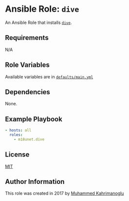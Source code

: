 # Ansible Role: `dive`

An Ansible Role that installs [`dive`](https://github.com/wagoodman/dive).

## Requirements

N/A

## Role Variables

Available variables are in [`defaults/main.yml`](defaults/main.yml)

## Dependencies

None.

## Example Playbook

```yaml
- hosts: all
  roles:
    - m18unet.dive
```

## License

[MIT](LICENSE)

## Author Information

This role was created in 2017 by [Muhammed Kahrimanoglu](https://www.m18u.net)
